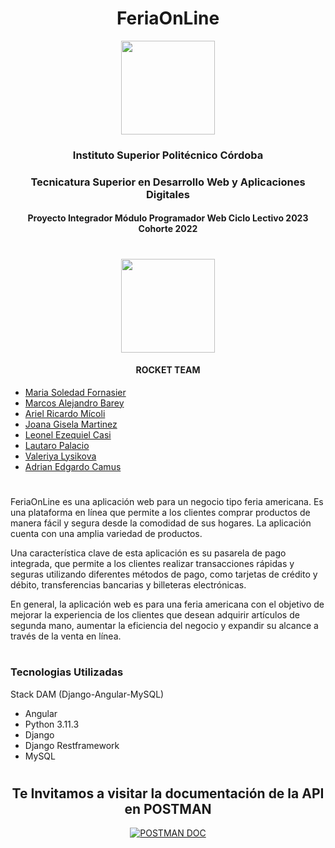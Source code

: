 
<h1 align="center">FeriaOnLine</h1>

<p align="center">
 <a href="https://www.ispc.edu.ar/"><img src="https://user-images.githubusercontent.com/85143329/233746625-17802d1b-3bec-4d9a-9f11-644e342da582.png" style="width: 150px"></a>
</p>
<h3 align="center">Instituto Superior Politécnico Córdoba</h3>
<h3 align="center">Tecnicatura Superior en Desarrollo Web y Aplicaciones Digitales</h3>
<h4 align="center">Proyecto Integrador Módulo Programador Web Ciclo Lectivo 2023 Cohorte 2022</h4>

#
<p align="center">
 <a href="https://github.com/soleforna/integrador_ISP2"><img src="https://user-images.githubusercontent.com/85143329/233748267-eec28e52-f959-4fa0-b9b6-f0a497aeb0d2.png" style="width: 150px"></a>
</p>
<h4 align="center">ROCKET TEAM</h4>

* [Maria Soledad Fornasier](https://github.com/soleforna)
* [Marcos Alejandro Barey](https://github.com/Marquitos280419)
* [Ariel Ricardo Mícoli](https://github.com/Ari-07x)
* [Joana Gisela Martinez](https://github.com/JoanaGM44)
* [Leonel Ezequiel Casi](https://github.com/leocas1)
* [Lautaro Palacio](https://github.com/Pala797)
* [Valeriya Lysikova](https://github.com/vlysi)
* [Adrian Edgardo Camus](https://github.com/acamus79)


#

FeriaOnLine es una aplicación web para un negocio tipo feria americana. Es una plataforma en línea que permite a los clientes comprar productos de manera fácil y segura desde la comodidad de sus hogares. La aplicación cuenta con una amplia variedad de productos.

Una característica clave de esta aplicación es su pasarela de pago integrada, que permite a los clientes realizar transacciones rápidas y seguras utilizando diferentes métodos de pago, como tarjetas de crédito y débito, transferencias bancarias y billeteras electrónicas.

En general, la aplicación web es para una feria americana con el objetivo de mejorar la experiencia de los clientes que desean adquirir artículos de segunda mano, aumentar la eficiencia del negocio y expandir su alcance a través de la venta en línea.

#
### Tecnologias Utilizadas 
Stack DAM (Django-Angular-MySQL)
* Angular
* Python 3.11.3
* Django 
* Django Restframework
* MySQL

#
 
<h2 align="center">Te Invitamos a visitar la documentación de la API en POSTMAN</h2>
<p align="center">
<a href="https://documenter.getpostman.com/view/27661915/2s93z5AkBS" target="_blank"><img align="center" alt="POSTMAN DOC"  src="https://img.shields.io/badge/Postman-ApiDoc-orange">
</a> </p>


#
 
